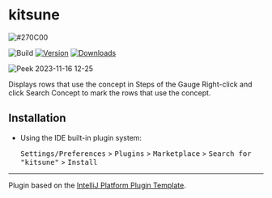 # kitsune

![#270C00](https://github.com/jinwatanabe/kitsune/assets/46788746/1180b313-03cf-4d94-857c-2a5e40e8d0fe)

![Build](https://github.com/jinwatanabe/kitsune/workflows/Build/badge.svg)
[![Version](https://img.shields.io/jetbrains/plugin/v/PLUGIN_ID.svg)](https://plugins.jetbrains.com/plugin/PLUGIN_ID)
[![Downloads](https://img.shields.io/jetbrains/plugin/d/PLUGIN_ID.svg)](https://plugins.jetbrains.com/plugin/PLUGIN_ID)

<!-- Plugin description -->

![Peek 2023-11-16 12-25](https://github.com/jinwatanabe/kitsune/assets/46788746/a1e0087f-1d53-45bc-a62f-fa44b0413825)

Displays rows that use the concept in Steps of the Gauge
Right-click and click Search Concept to mark the rows that use the concept.

<!-- Plugin description end -->

## Installation

- Using the IDE built-in plugin system:

  <kbd>Settings/Preferences</kbd> > <kbd>Plugins</kbd> > <kbd>Marketplace</kbd> > <kbd>Search for "kitsune"</kbd> >
  <kbd>Install</kbd>

---

Plugin based on the [IntelliJ Platform Plugin Template][template].

[template]: https://github.com/JetBrains/intellij-platform-plugin-template
[docs:plugin-description]: https://plugins.jetbrains.com/docs/intellij/plugin-user-experience.html#plugin-description-and-presentation
